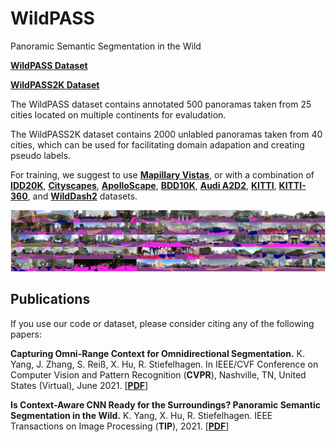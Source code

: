 # WildPASS
Panoramic Semantic Segmentation in the Wild

[**WildPASS Dataset**](https://drive.google.com/file/d/1yHCdhe45IzDcHarYPKCdZCzwWR0PGdAF/view?usp=sharing)

[**WildPASS2K Dataset**](https://drive.google.com/file/d/1c9pQJe9OJcvW24rRg9pSTSgvCRklKuvv/view?usp=sharing)

The WildPASS dataset contains annotated 500 panoramas taken from 25 cities located on multiple continents for evaludation.

The WildPASS2K dataset contains 2000 unlabled panoramas taken from 40 cities, which can be used for facilitating domain adapation and creating pseudo labels.

For training, we suggest to use [**Mapillary Vistas**](https://drive.google.com/file/d/1c9pQJe9OJcvW24rRg9pSTSgvCRklKuvv/view?usp=sharing), or with a combination of [**IDD20K**](https://idd.insaan.iiit.ac.in/), [**Cityscapes**](https://www.cityscapes-dataset.com/), [**ApolloScape**](http://apolloscape.auto/scene.html), [**BDD10K**](https://bdd-data.berkeley.edu/), [**Audi A2D2**](https://www.a2d2.audi/a2d2/en.html), [**KITTI**](http://www.cvlibs.net/datasets/kitti/eval_semantics.php), [**KITTI-360**](http://www.cvlibs.net/datasets/kitti-360/), and [**WildDash2**](https://wilddash.cc/) datasets. 

![Example segmentation](figure_wildpass.jpg?raw=true "Example segmentation")

## Publications
If you use our code or dataset, please consider citing any of the following papers:

**Capturing Omni-Range Context for Omnidirectional Segmentation.**
K. Yang, J. Zhang, S. Reiß, X. Hu, R. Stiefelhagen.
In IEEE/CVF Conference on Computer Vision and Pattern Recognition (**CVPR**), Nashville, TN, United States (Virtual), June 2021.
[[**PDF**](https://arxiv.org/pdf/2103.05687.pdf)]

**Is Context-Aware CNN Ready for the Surroundings? Panoramic Semantic Segmentation in the Wild.**
K. Yang, X. Hu, R. Stiefelhagen.
IEEE Transactions on Image Processing (**TIP**), 2021.
[[**PDF**](http://www.yangkailun.com/publications/tip2021_kailun.pdf)]
